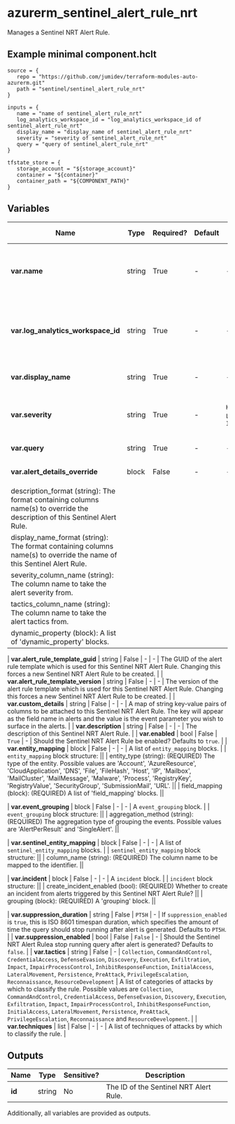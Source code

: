 # azurerm_sentinel_alert_rule_nrt

Manages a Sentinel NRT Alert Rule.

## Example minimal component.hclt

```hcl
source = {
   repo = "https://github.com/jumidev/terraform-modules-auto-azurerm.git" 
   path = "sentinel/sentinel_alert_rule_nrt" 
}

inputs = {
   name = "name of sentinel_alert_rule_nrt" 
   log_analytics_workspace_id = "log_analytics_workspace_id of sentinel_alert_rule_nrt" 
   display_name = "display_name of sentinel_alert_rule_nrt" 
   severity = "severity of sentinel_alert_rule_nrt" 
   query = "query of sentinel_alert_rule_nrt" 
}

tfstate_store = {
   storage_account = "${storage_account}" 
   container = "${container}" 
   container_path = "${COMPONENT_PATH}" 
}

```

## Variables

| Name | Type | Required? |  Default  |  possible values |  Description |
| ---- | ---- | --------- |  ----------- | ----------- | ----------- |
| **var.name** | string | True | -  |  -  |  The name which should be used for this Sentinel NRT Alert Rule. Changing this forces a new Sentinel NRT Alert Rule to be created. | 
| **var.log_analytics_workspace_id** | string | True | -  |  -  |  The ID of the Log Analytics Workspace this Sentinel NRT Alert Rule belongs to. Changing this forces a new Sentinel NRT Alert Rule to be created. | 
| **var.display_name** | string | True | -  |  -  |  The friendly name of this Sentinel NRT Alert Rule. | 
| **var.severity** | string | True | -  |  `High`, `Medium`, `Low`, `Informational`  |  The alert severity of this Sentinel NRT Alert Rule. Possible values are `High`, `Medium`, `Low` and `Informational`. | 
| **var.query** | string | True | -  |  -  |  The query of this Sentinel NRT Alert Rule. | 
| **var.alert_details_override** | block | False | -  |  -  |  An `alert_details_override` block. | | `alert_details_override` block structure: || 
|   description_format (string): The format containing columns name(s) to override the description of this Sentinel Alert Rule. ||
|   display_name_format (string): The format containing columns name(s) to override the name of this Sentinel Alert Rule. ||
|   severity_column_name (string): The column name to take the alert severity from. ||
|   tactics_column_name (string): The column name to take the alert tactics from. ||
|   dynamic_property (block): A list of 'dynamic_property' blocks. ||

| **var.alert_rule_template_guid** | string | False | -  |  -  |  The GUID of the alert rule template which is used for this Sentinel NRT Alert Rule. Changing this forces a new Sentinel NRT Alert Rule to be created. | 
| **var.alert_rule_template_version** | string | False | -  |  -  |  The version of the alert rule template which is used for this Sentinel NRT Alert Rule. Changing this forces a new Sentinel NRT Alert Rule to be created. | 
| **var.custom_details** | string | False | -  |  -  |  A map of string key-value pairs of columns to be attached to this Sentinel NRT Alert Rule. The key will appear as the field name in alerts and the value is the event parameter you wish to surface in the alerts. | 
| **var.description** | string | False | -  |  -  |  The description of this Sentinel NRT Alert Rule. | 
| **var.enabled** | bool | False | `True`  |  -  |  Should the Sentinel NRT Alert Rule be enabled? Defaults to `true`. | 
| **var.entity_mapping** | block | False | -  |  -  |  A list of `entity_mapping` blocks. | | `entity_mapping` block structure: || 
|   entity_type (string): (REQUIRED) The type of the entity. Possible values are 'Account', 'AzureResource', 'CloudApplication', 'DNS', 'File', 'FileHash', 'Host', 'IP', 'Mailbox', 'MailCluster', 'MailMessage', 'Malware', 'Process', 'RegistryKey', 'RegistryValue', 'SecurityGroup', 'SubmissionMail', 'URL'. ||
|   field_mapping (block): (REQUIRED) A list of 'field_mapping' blocks. ||

| **var.event_grouping** | block | False | -  |  -  |  A `event_grouping` block. | | `event_grouping` block structure: || 
|   aggregation_method (string): (REQUIRED) The aggregation type of grouping the events. Possible values are 'AlertPerResult' and 'SingleAlert'. ||

| **var.sentinel_entity_mapping** | block | False | -  |  -  |  A list of `sentinel_entity_mapping` blocks. | | `sentinel_entity_mapping` block structure: || 
|   column_name (string): (REQUIRED) The column name to be mapped to the identifier. ||

| **var.incident** | block | False | -  |  -  |  A `incident` block. | | `incident` block structure: || 
|   create_incident_enabled (bool): (REQUIRED) Whether to create an incident from alerts triggered by this Sentinel NRT Alert Rule? ||
|   grouping (block): (REQUIRED) A 'grouping' block. ||

| **var.suppression_duration** | string | False | `PT5H`  |  -  |  If `suppression_enabled` is `true`, this is ISO 8601 timespan duration, which specifies the amount of time the query should stop running after alert is generated. Defaults to `PT5H`. | 
| **var.suppression_enabled** | bool | False | `False`  |  -  |  Should the Sentinel NRT Alert Rulea stop running query after alert is generated? Defaults to `false`. | 
| **var.tactics** | string | False | -  |  `Collection`, `CommandAndControl`, `CredentialAccess`, `DefenseEvasion`, `Discovery`, `Execution`, `Exfiltration`, `Impact`, `ImpairProcessControl`, `InhibitResponseFunction`, `InitialAccess`, `LateralMovement`, `Persistence`, `PreAttack`, `PrivilegeEscalation`, `Reconnaissance`, `ResourceDevelopment`  |  A list of categories of attacks by which to classify the rule. Possible values are `Collection`, `CommandAndControl`, `CredentialAccess`, `DefenseEvasion`, `Discovery`, `Execution`, `Exfiltration`, `Impact`, `ImpairProcessControl`, `InhibitResponseFunction`, `InitialAccess`, `LateralMovement`, `Persistence`, `PreAttack`, `PrivilegeEscalation`, `Reconnaissance` and `ResourceDevelopment`. | 
| **var.techniques** | list | False | -  |  -  |  A list of techniques of attacks by which to classify the rule. | 



## Outputs

| Name | Type | Sensitive? | Description |
| ---- | ---- | --------- | --------- |
| **id** | string | No  | The ID of the Sentinel NRT Alert Rule. | 

Additionally, all variables are provided as outputs.
